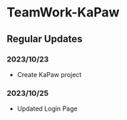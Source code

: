 # TeamWork-KaPaw

## Regular Updates

### 2023/10/23
 - Create KaPaw project

### 2023/10/25
 - Updated Login Page
